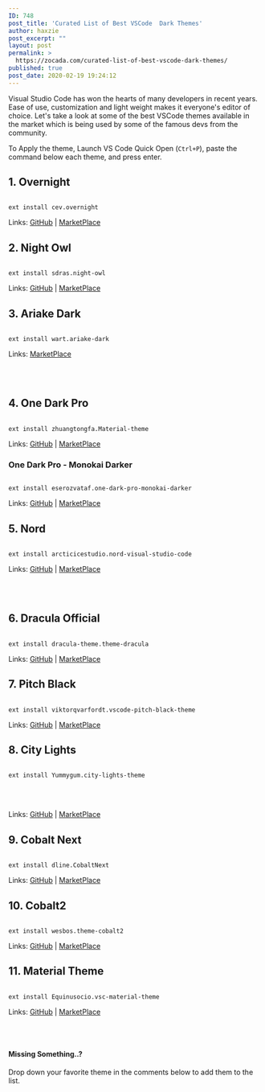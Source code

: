 ```yaml
---
ID: 748
post_title: 'Curated List of Best VSCode  Dark Themes'
author: haxzie
post_excerpt: ""
layout: post
permalink: >
  https://zocada.com/curated-list-of-best-vscode-dark-themes/
published: true
post_date: 2020-02-19 19:24:12
---
```

<!-- wp:paragraph -->
<p>Visual Studio Code has won the hearts of many developers in recent years. Ease of use, customization and light weight makes it everyone's editor of choice. Let's take a look at some of the best VSCode themes available in the market which is being used by some of the famous devs from the community.</p>
<!-- /wp:paragraph -->

<!-- wp:paragraph -->
<p>To Apply the theme, Launch VS Code Quick Open (<code>Ctrl+P</code>), paste the  command below each theme, and press enter.</p>
<!-- /wp:paragraph -->

<!-- wp:heading -->
<h2>1. Overnight</h2>
<!-- /wp:heading -->

<!-- wp:image {"id":822} -->
<figure class="wp-block-image"><img src="https://zocada.com/wp-content/uploads/2019/01/Screenshot-from-2020-02-20-22-04-49.png" alt="" class="aligncenter size-full wp-image-1220"/></figure>
<!-- /wp:image -->

<!-- wp:code -->
<pre class="wp-block-code"><code>ext install cev.overnight</code></pre>
<!-- /wp:code -->

<!-- wp:paragraph -->
<p>Links: <a href="https://github.com/cevr/overnight">GitHub</a> | <a href="https://marketplace.visualstudio.com/items?itemName=cev.overnight">MarketPlace</a></p>
<!-- /wp:paragraph -->

<!-- wp:heading -->
<h2>2. Night Owl</h2>
<!-- /wp:heading -->

<!-- wp:image {"id":822} -->
<figure class="wp-block-image"><img src="https://zocada.com/wp-content/uploads/2019/01/Screenshot-from-2019-01-05-23-57-36-1024x576.png" alt="" class="wp-image-822"/></figure>
<!-- /wp:image -->

<!-- wp:code -->
<pre class="wp-block-code"><code>ext install sdras.night-owl</code></pre>
<!-- /wp:code -->

<!-- wp:paragraph -->
<p>Links: <a href="https://github.com/sdras/night-owl-vscode-theme">GitHub</a> | <a href="https://marketplace.visualstudio.com/items?itemName=sdras.night-owl">MarketPlace</a></p>
<!-- /wp:paragraph -->

<!-- wp:heading -->
<h2>3. Ariake Dark</h2>
<!-- /wp:heading -->

<!-- wp:image {"id":828} -->
<figure class="wp-block-image"><img src="https://zocada.com/wp-content/uploads/2019/01/Screenshot-from-2019-01-06-00-17-36-1024x576.png" alt="" class="wp-image-828"/></figure>
<!-- /wp:image -->

<!-- wp:code -->
<pre class="wp-block-code"><code>ext install wart.ariake-dark</code></pre>
<!-- /wp:code -->

<!-- wp:paragraph -->
<p>Links:  <a href="https://marketplace.visualstudio.com/items?itemName=wart.ariake-dark">MarketPlace</a></p>
<!-- /wp:paragraph -->

<!-- wp:html -->
<p><script async="" src="//pagead2.googlesyndication.com/pagead/js/adsbygoogle.js"></script><br><ins class="adsbygoogle" style="display: block; text-align: center;" data-ad-layout="in-article" data-ad-format="fluid" data-ad-client="ca-pub-7556700931518738" data-ad-slot="2974167105"></ins><br><script><br />
     (adsbygoogle = window.adsbygoogle || []).push({});<br />
</script></p>
<!-- /wp:html -->

<!-- wp:heading -->
<h2>4. One Dark Pro</h2>
<!-- /wp:heading -->

<!-- wp:image {"id":825} -->
<figure class="wp-block-image"><img src="https://zocada.com/wp-content/uploads/2019/01/Screenshot-from-2019-01-06-00-10-18-1024x576.png" alt="" class="wp-image-825"/></figure>
<!-- /wp:image -->

<!-- wp:code -->
<pre class="wp-block-code"><code>ext install zhuangtongfa.Material-theme</code></pre>
<!-- /wp:code -->

<!-- wp:paragraph -->
<p>Links: <a href="https://github.com/Binaryify/OneDark-Pro">GitHub</a> | <a href="https://marketplace.visualstudio.com/items?itemName=zhuangtongfa.Material-theme">MarketPlace</a></p>
<!-- /wp:paragraph -->

<!-- wp:heading {"level":3} -->
<h3>One Dark Pro - Monokai Darker</h3>
<!-- /wp:heading -->

<!-- wp:image {"id":876} -->
<figure class="wp-block-image"><img src="https://zocada.com/wp-content/uploads/2019/01/Screenshot-from-2019-01-06-12-18-00-1024x576.png" alt="" class="wp-image-876"/></figure>
<!-- /wp:image -->

<!-- wp:code -->
<pre class="wp-block-code"><code>ext install eserozvataf.one-dark-pro-monokai-darker</code></pre>
<!-- /wp:code -->

<!-- wp:paragraph -->
<p>Links: <a href="https://github.com/eserozvataf/vscode-one-dark-pro-monokai-darker.git">GitHub</a> | <a href="https://marketplace.visualstudio.com/items?itemName=eserozvataf.one-dark-pro-monokai-darker">MarketPlace</a></p>
<!-- /wp:paragraph -->

<!-- wp:heading -->
<h2>5. Nord</h2>
<!-- /wp:heading -->

<!-- wp:image {"id":826} -->
<figure class="wp-block-image"><img src="https://zocada.com/wp-content/uploads/2019/01/Screenshot-from-2019-01-06-00-13-04-1024x576.png" alt="" class="wp-image-826"/></figure>
<!-- /wp:image -->

<!-- wp:code -->
<pre class="wp-block-code"><code>ext install arcticicestudio.nord-visual-studio-code</code></pre>
<!-- /wp:code -->

<!-- wp:paragraph -->
<p>Links: <a href="https://github.com/arcticicestudio/nord-visual-studio-code">GitHub</a> | <a href="https://marketplace.visualstudio.com/items?itemName=arcticicestudio.nord-visual-studio-code">MarketPlace</a></p>
<!-- /wp:paragraph -->

<!-- wp:html -->
<p><script async="" src="//pagead2.googlesyndication.com/pagead/js/adsbygoogle.js"></script><br><ins class="adsbygoogle" style="display: block; text-align: center;" data-ad-layout="in-article" data-ad-format="fluid" data-ad-client="ca-pub-7556700931518738" data-ad-slot="2974167105"></ins><br><script><br />
     (adsbygoogle = window.adsbygoogle || []).push({});<br />
</script></p>
<!-- /wp:html -->

<!-- wp:heading -->
<h2>6. Dracula Official</h2>
<!-- /wp:heading -->

<!-- wp:image {"id":827} -->
<figure class="wp-block-image"><img src="https://zocada.com/wp-content/uploads/2019/01/Screenshot-from-2019-01-06-00-15-56-1024x576.png" alt="" class="wp-image-827"/></figure>
<!-- /wp:image -->

<!-- wp:code -->
<pre class="wp-block-code"><code>ext install dracula-theme.theme-dracula</code></pre>
<!-- /wp:code -->

<!-- wp:paragraph -->
<p>Links: <a href="https://github.com/dracula/visual-studio-code.git">GitHub</a> | <a href="https://marketplace.visualstudio.com/items?itemName=dracula-theme.theme-dracula">MarketPlace</a></p>
<!-- /wp:paragraph -->

<!-- wp:heading -->
<h2>7. Pitch Black</h2>
<!-- /wp:heading -->

<!-- wp:image {"id":824} -->
<figure class="wp-block-image"><img src="https://zocada.com/wp-content/uploads/2019/01/Screenshot-from-2019-01-06-00-07-03-1024x576.png" alt="" class="wp-image-824"/></figure>
<!-- /wp:image -->

<!-- wp:code -->
<pre class="wp-block-code"><code>ext install viktorqvarfordt.vscode-pitch-black-theme</code></pre>
<!-- /wp:code -->

<!-- wp:paragraph -->
<p>Links: <a href="https://github.com/ViktorQvarfordt/vscode-pitch-black-theme">GitHub</a> | <a href="https://marketplace.visualstudio.com/items?itemName=viktorqvarfordt.vscode-pitch-black-theme">MarketPlace</a></p>
<!-- /wp:paragraph -->

<!-- wp:heading -->
<h2>8. City Lights</h2>
<!-- /wp:heading -->

<!-- wp:image {"id":829} -->
<figure class="wp-block-image"><img src="https://zocada.com/wp-content/uploads/2019/01/Screenshot-from-2019-01-06-00-19-44-1024x576.png" alt="" class="wp-image-829"/></figure>
<!-- /wp:image -->

<!-- wp:code -->
<pre class="wp-block-code"><code>ext install Yummygum.city-lights-theme</code></pre>
<!-- /wp:code -->

<!-- wp:html -->
<p><script async="" src="//pagead2.googlesyndication.com/pagead/js/adsbygoogle.js"></script><br><ins class="adsbygoogle" style="display: block; text-align: center;" data-ad-layout="in-article" data-ad-format="fluid" data-ad-client="ca-pub-7556700931518738" data-ad-slot="2974167105"></ins><br><script><br />
     (adsbygoogle = window.adsbygoogle || []).push({});<br />
</script></p>
<!-- /wp:html -->

<!-- wp:paragraph -->
<p>Links: <a href="https://github.com/Yummygum/city-lights-syntax-vsc">GitHub</a> | <a href="https://marketplace.visualstudio.com/items?itemName=Yummygum.city-lights-theme">MarketPlace</a></p>
<!-- /wp:paragraph -->

<!-- wp:heading -->
<h2>9. Cobalt Next</h2>
<!-- /wp:heading -->

<!-- wp:image {"id":831} -->
<figure class="wp-block-image"><img src="https://zocada.com/wp-content/uploads/2019/01/Screenshot-from-2019-01-06-00-26-47-1024x576.png" alt="" class="wp-image-831"/></figure>
<!-- /wp:image -->

<!-- wp:code -->
<pre class="wp-block-code"><code>ext install dline.CobaltNext</code></pre>
<!-- /wp:code -->

<!-- wp:paragraph -->
<p>Links: <a href="https://github.com/davidleininger/cobaltnext-vscode.git">GitHub</a> | <a href="https://marketplace.visualstudio.com/items?itemName=dline.CobaltNext">MarketPlace</a></p>
<!-- /wp:paragraph -->

<!-- wp:heading -->
<h2>10. Cobalt2</h2>
<!-- /wp:heading -->

<!-- wp:image {"id":853} -->
<figure class="wp-block-image"><img src="https://zocada.com/wp-content/uploads/2019/01/Screenshot-from-2019-01-06-00-40-15-1024x576.png" alt="" class="wp-image-853"/></figure>
<!-- /wp:image -->

<!-- wp:code -->
<pre class="wp-block-code"><code>ext install wesbos.theme-cobalt2</code></pre>
<!-- /wp:code -->

<!-- wp:paragraph -->
<p>Links: <a href="https://github.com/wesbos/cobalt2-vscode">GitHub</a> | <a href="https://marketplace.visualstudio.com/items?itemName=wesbos.theme-cobalt2">MarketPlace</a></p>
<!-- /wp:paragraph -->

<!-- wp:heading -->
<h2>11. Material Theme</h2>
<!-- /wp:heading -->

<!-- wp:image {"id":835} -->
<figure class="wp-block-image"><img src="https://zocada.com/wp-content/uploads/2019/01/qvxc7OA-1024x570.jpg" alt="" class="wp-image-835"/></figure>
<!-- /wp:image -->

<!-- wp:code -->
<pre class="wp-block-code"><code>ext install Equinusocio.vsc-material-theme</code></pre>
<!-- /wp:code -->

<!-- wp:paragraph -->
<p>Links: <a href="https://github.com/equinusocio/vsc-material-theme.git">GitHub</a> | <a href="https://marketplace.visualstudio.com/items?itemName=Equinusocio.vsc-material-theme">MarketPlace</a></p>
<!-- /wp:paragraph -->

<!-- wp:html -->
<p><script async="" src="//pagead2.googlesyndication.com/pagead/js/adsbygoogle.js"></script><br><ins class="adsbygoogle" style="display: block; text-align: center;" data-ad-layout="in-article" data-ad-format="fluid" data-ad-client="ca-pub-7556700931518738" data-ad-slot="2974167105"></ins><br><script><br />
     (adsbygoogle = window.adsbygoogle || []).push({});<br />
</script></p>
<!-- /wp:html -->

<!-- wp:heading {"level":4} -->
<h4>Missing Something..?</h4>
<!-- /wp:heading -->

<!-- wp:paragraph -->
<p>Drop down your favorite theme in the comments below to add them to the list.</p>
<!-- /wp:paragraph -->